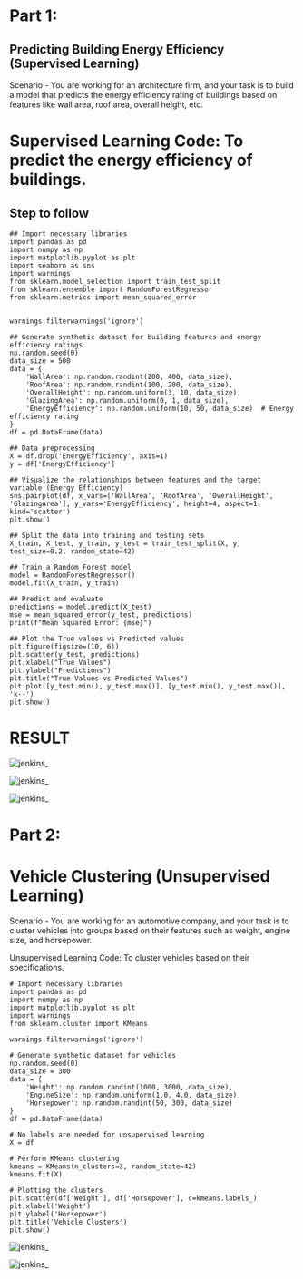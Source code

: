 # Part 1:

## Predicting Building Energy Efficiency (Supervised Learning)

Scenario - You are working for an architecture firm, and your task is to build a model that predicts the energy efficiency rating of buildings based on features like wall area, roof area, overall height, etc.



# Supervised Learning Code: To predict the energy efficiency of buildings.

## Step to   follow

```
## Import necessary libraries
import pandas as pd
import numpy as np
import matplotlib.pyplot as plt
import seaborn as sns
import warnings
from sklearn.model_selection import train_test_split
from sklearn.ensemble import RandomForestRegressor
from sklearn.metrics import mean_squared_error


warnings.filterwarnings('ignore')

## Generate synthetic dataset for building features and energy efficiency ratings
np.random.seed(0)
data_size = 500
data = {
    'WallArea': np.random.randint(200, 400, data_size),
    'RoofArea': np.random.randint(100, 200, data_size),
    'OverallHeight': np.random.uniform(3, 10, data_size),
    'GlazingArea': np.random.uniform(0, 1, data_size),
    'EnergyEfficiency': np.random.uniform(10, 50, data_size)  # Energy efficiency rating
}
df = pd.DataFrame(data)

## Data preprocessing
X = df.drop('EnergyEfficiency', axis=1)
y = df['EnergyEfficiency']

## Visualize the relationships between features and the target variable (Energy Efficiency)
sns.pairplot(df, x_vars=['WallArea', 'RoofArea', 'OverallHeight', 'GlazingArea'], y_vars='EnergyEfficiency', height=4, aspect=1, kind='scatter')
plt.show()

## Split the data into training and testing sets
X_train, X_test, y_train, y_test = train_test_split(X, y, test_size=0.2, random_state=42)

## Train a Random Forest model
model = RandomForestRegressor()
model.fit(X_train, y_train)

## Predict and evaluate
predictions = model.predict(X_test)
mse = mean_squared_error(y_test, predictions)
print(f"Mean Squared Error: {mse}")

## Plot the True values vs Predicted values
plt.figure(figsize=(10, 6))
plt.scatter(y_test, predictions)
plt.xlabel("True Values")
plt.ylabel("Predictions")
plt.title("True Values vs Predicted Values")
plt.plot([y_test.min(), y_test.max()], [y_test.min(), y_test.max()], 'k--')
plt.show()

```

# RESULT 

![jenkins_](Image.png)

![jenkins_](Image3.png)

![jenkins_](Image2.png)



# Part 2: 

# Vehicle Clustering (Unsupervised Learning)

Scenario - You are working for an automotive company, and your task is to cluster vehicles into groups based on their features such as weight, engine size, and horsepower.

Unsupervised Learning Code: To cluster vehicles based on their specifications.

```
# Import necessary libraries
import pandas as pd
import numpy as np
import matplotlib.pyplot as plt
import warnings
from sklearn.cluster import KMeans

warnings.filterwarnings('ignore')

# Generate synthetic dataset for vehicles
np.random.seed(0)
data_size = 300
data = {
    'Weight': np.random.randint(1000, 3000, data_size),
    'EngineSize': np.random.uniform(1.0, 4.0, data_size),
    'Horsepower': np.random.randint(50, 300, data_size)
}
df = pd.DataFrame(data)

# No labels are needed for unsupervised learning
X = df

# Perform KMeans clustering
kmeans = KMeans(n_clusters=3, random_state=42)
kmeans.fit(X)

# Plotting the clusters
plt.scatter(df['Weight'], df['Horsepower'], c=kmeans.labels_)
plt.xlabel('Weight')
plt.ylabel('Horsepower')
plt.title('Vehicle Clusters')
plt.show()

```
![jenkins_](image4.png)

![jenkins_](image5.png)

